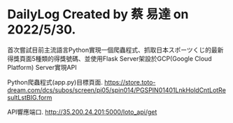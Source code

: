 # DailyLog Created by 蔡 易達 on 2022/5/30.

首次嘗試目前主流語言Python實現一個爬蟲程式、抓取日本スポーツくじ的最新得獎頁面5種類的得獎號碼、並使用Flask Server架設於GCP(Google Cloud Platform) Server實現API 

Python爬蟲程式(app.py)目標頁面. 
https://store.toto-dream.com/dcs/subos/screen/pi05/spin014/PGSPIN01401LnkHoldCntLotResultLstBIG.form 

API響應端口. 
http://35.200.24.201:5000/loto_api/get
